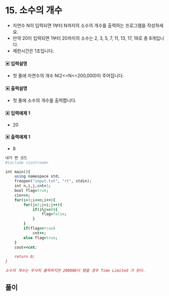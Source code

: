 # 15. 소수의 개수
* 자연수 N이 입력되면 1부터 N까지의 소수의 개수를 출력하는 프로그램을 작성하세요.
* 만약 20이 입력되면 1부터 20까지의 소수는 2, 3, 5, 7, 11, 13, 17, 19로 총 8개입니다.
* 제한시간은 1초입니다.
#### ▣ 입력설명
* 첫 줄에 자연수의 개수 N(2<=N<=200,000)이 주어집니다.
#### ▣ 출력설명
* 첫 줄에 소수의 개수를 출력합니다.
#### ▣ 입력예제 1
* 20
#### ▣ 출력예제 1
* 8


```ruby
내가 짠 코드
#include <iostream>

int main(){
	using namespace std;
	freopen("input.txt", "rt", stdin);
	int n,i,j,cnt=1;
	bool flag=true;
	cin>>n;
	for(i=3;i<=n;i++){
		for(j=2;j<i;j++){
			if(i%j==0){	
				flag=false;
			}
		}
		if(flag==true)
			cnt++;
		else flag=true;
	}
	cout<<cnt;
	
	return 0;	
}

소수의 개수는 무사히 출력하지만 200000이 됐을 경우 Time Limited 가 된다.
```

## 풀이
```ruby

```